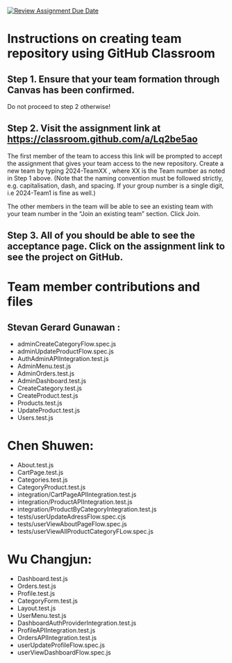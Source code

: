 [![Review Assignment Due Date](https://classroom.github.com/assets/deadline-readme-button-22041afd0340ce965d47ae6ef1cefeee28c7c493a6346c4f15d667ab976d596c.svg)](https://classroom.github.com/a/Lq2be5ao)
# Instructions on creating team repository using GitHub Classroom
## Step 1. Ensure that your team formation through Canvas has been confirmed.
Do not proceed to step 2 otherwise!

## Step 2. Visit the assignment link at https://classroom.github.com/a/Lq2be5ao
The first member of the team to access this link will be prompted to accept the assignment that gives your team access to the new repository.
Create a new team by typing 2024-TeamXX , where XX is the Team number as noted in Step 1 above. 
(Note that the naming convention must be followed strictly, e.g. capitalisation, dash, and spacing. 
If your group number is a single digit, i.e 2024-Team1 is fine as well.)

The other members in the team will be able to see an existing team with your team number in the “Join an existing team” section. Click Join.

## Step 3. All of you should be able to see the acceptance page. Click on the assignment link to see the project on GitHub.


# Team member contributions and files 
## Stevan Gerard Gunawan :
* adminCreateCategoryFlow.spec.js 
* adminUpdateProductFlow.spec.js 
* AuthAdminAPIIntegration.test.js
* AdminMenu.test.js
* AdminOrders.test.js
* AdminDashboard.test.js
* CreateCategory.test.js
* CreateProduct.test.js
* Products.test.js
* UpdateProduct.test.js
* Users.test.js

# Chen Shuwen:
* About.test.js 
* CartPage.test.js 
* Categories.test.js
* CategoryProduct.test.js
* integration/CartPageAPIIntegration.test.js
* integration/ProductAPIIntegration.test.js
* integration/ProductByCategoryIntegration.test.js
* tests/userUpdateAdressFlow.spec.cjs
* tests/userViewAboutPageFlow.spec.js
* tests/userViewAllProductCategoryFLow.spec.js

# Wu Changjun:
* Dashboard.test.js
* Orders.test.js
* Profile.test.js
* CategoryForm.test.js
* Layout.test.js
* UserMenu.test.js
* DashboardAuthProviderIntegration.test.js
* ProfileAPIIntegration.test.js
* OrdersAPIIntegration.test.js
* userUpdateProfileFlow.spec.js
* userViewDashboardFlow.spec.js